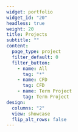 ```yaml
---
widget: portfolio
widget_id: "20"
headless: true
weight: 20
title: Projects
subtitle: ""
content:
  page_type: project
  filter_default: 0
  filter_button:
    - name: All
      tag: "*"
    - name: CFD
      tag: CFD
    - name: Term Project
      tag: Term Project
design:
  columns: "2"
  view: showcase
  flip_alt_rows: false
---
```

